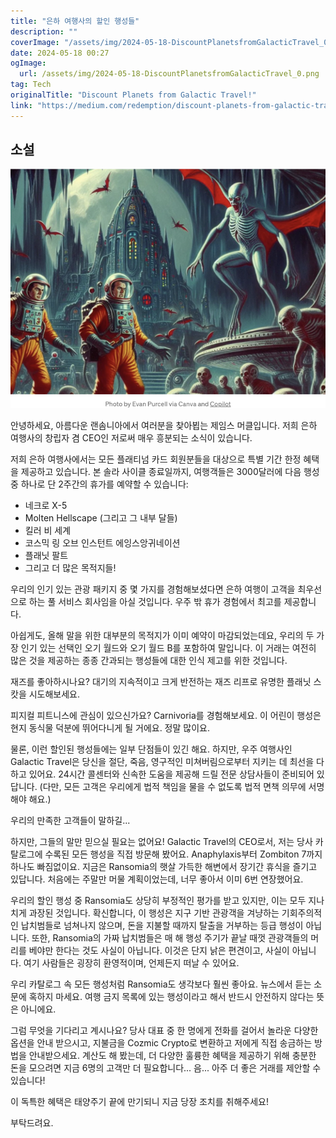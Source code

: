 ```yaml
---
title: "은하 여행사의 할인 행성들"
description: ""
coverImage: "/assets/img/2024-05-18-DiscountPlanetsfromGalacticTravel_0.png"
date: 2024-05-18 00:27
ogImage: 
  url: /assets/img/2024-05-18-DiscountPlanetsfromGalacticTravel_0.png
tag: Tech
originalTitle: "Discount Planets from Galactic Travel!"
link: "https://medium.com/redemption/discount-planets-from-galactic-travel-90155eb34aa9"
---
```



## 소설

![Ransomia](/assets/img/2024-05-18-DiscountPlanetsfromGalacticTravel_0.png)

안녕하세요, 아름다운 랜솜니아에서 여러분을 찾아뵙는 제임스 머클입니다. 저희 은하 여행사의 창립자 겸 CEO인 저로써 매우 흥분되는 소식이 있습니다.

저희 은하 여행사에서는 모든 플래티넘 카드 회원분들을 대상으로 특별 기간 한정 혜택을 제공하고 있습니다. 본 솔라 사이클 종료일까지, 여행객들은 3000달러에 다음 행성 중 하나로 단 2주간의 휴가를 예약할 수 있습니다:

<div class="content-ad"></div>

- 네크로 X-5
- Molten Hellscape (그리고 그 내부 달들)
- 킬러 비 세계
- 코스믹 링 오브 인스턴트 에잉스앙귀네이션
- 플래닛 팔트
- 그리고 더 많은 목적지들!

우리의 인기 있는 관광 패키지 중 몇 가지를 경험해보셨다면 은하 여행이 고객을 최우선으로 하는 풀 서비스 회사임을 아실 것입니다. 우주 밖 휴가 경험에서 최고를 제공합니다.

아쉽게도, 올해 말을 위한 대부분의 목적지가 이미 예약이 마감되었는데요, 우리의 두 가장 인기 있는 선택인 오기 월드와 오기 월드 B를 포함하여 말입니다. 이 거래는 여전히 많은 것을 제공하는 종종 간과되는 행성들에 대한 인식 제고를 위한 것입니다.

재즈를 좋아하시나요? 대기의 지속적이고 크게 반전하는 재즈 리프로 유명한 플래닛 스캇을 시도해보세요.

<div class="content-ad"></div>

피지컬 피트니스에 관심이 있으신가요? Carnivoria를 경험해보세요. 이 어린이 행성은 현지 동식물 덕분에 뛰어다니게 될 거에요. 정말 많이요.

물론, 이런 할인된 행성들에는 일부 단점들이 있긴 해요. 하지만, 우주 여행사인 Galactic Travel은 당신을 절단, 죽음, 영구적인 미쳐버림으로부터 지키는 데 최선을 다하고 있어요. 24시간 콜센터와 신속한 도움을 제공해 드릴 전문 상담사들이 준비되어 있답니다. (다만, 모든 고객은 우리에게 법적 책임을 물을 수 없도록 법적 면책 의무에 서명해야 해요.)

우리의 만족한 고객들이 말하길...

하지만, 그들의 말만 믿으실 필요는 없어요! Galactic Travel의 CEO로서, 저는 당사 카탈로그에 수록된 모든 행성을 직접 방문해 봤어요. Anaphylaxis부터 Zombiton 7까지 하나도 빠짐없이요. 지금은 Ransomia의 햇살 가득한 해변에서 장기간 휴식을 즐기고 있답니다. 처음에는 주말만 머물 계획이었는데, 너무 좋아서 이미 6번 연장했어요.

<div class="content-ad"></div>

우리의 할인 행성 중 Ransomia도 상당히 부정적인 평가를 받고 있지만, 이는 모두 지나치게 과장된 것입니다. 확신합니다, 이 행성은 지구 기반 관광객을 겨냥하는 기회주의적인 납치범들로 넘쳐나지 않으며, 돈을 지불할 때까지 탈출을 거부하는 등급 행성이 아닙니다. 또한, Ransomia의 가짜 납치범들은 매 해 행성 주기가 끝날 때껏 관광객들의 머리를 베야만 한다는 것도 사실이 아닙니다. 이것은 단지 낡은 편견이고, 사실이 아닙니다. 여기 사람들은 굉장히 환영적이며, 언제든지 떠날 수 있어요.

우리 카탈로그 속 모든 행성처럼 Ransomia도 생각보다 훨씬 좋아요. 뉴스에서 듣는 소문에 혹하지 마세요. 여행 금지 목록에 있는 행성이라고 해서 반드시 안전하지 않다는 뜻은 아니에요.

그럼 무엇을 기다리고 계시나요? 당사 대표 중 한 명에게 전화를 걸어서 놀라운 다양한 옵션을 안내 받으시고, 지불금을 Cozmic Crypto로 변환하고 저에게 직접 송금하는 방법을 안내받으세요. 계산도 해 봤는데, 더 다양한 훌륭한 혜택을 제공하기 위해 충분한 돈을 모으려면 지금 6명의 고객만 더 필요합니다... 음... 아주 더 좋은 거래를 제안할 수 있습니다!

<div class="content-ad"></div>

이 독특한 혜택은 태양주기 끝에 만기되니 지금 당장 조치를 취해주세요!

부탁드려요.